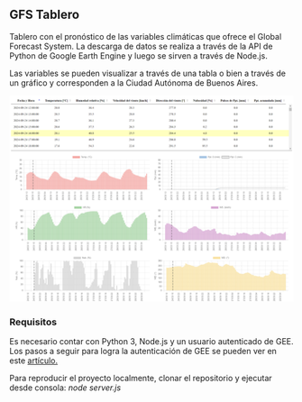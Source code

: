## GFS Tablero
 Tablero con el pronóstico de las variables climáticas que ofrece el Global Forecast System. La descarga de datos se realiza a través de la API de Python de Google Earth Engine y luego se sirven a través de Node.js.

 Las variables se pueden visualizar a través de una tabla o bien a través de un gráfico y corresponden a la Ciudad Autónoma de Buenos Aires.

 <p align="center">
   <img src="images/readme_01.png" alt="_01" width="900px"/>
 </p>

 ### Requisitos
Es necesario contar con Python 3, Node.js y un usuario autenticado de GEE. Los pasos a seguir para logra la autenticación de GEE se pueden ver en este [artículo.](https://courses.spatialthoughts.com/install-gee-python-api.html#authentication)

Para reproducir el proyecto localmente, clonar el repositorio y ejecutar desde consola: *node server.js*